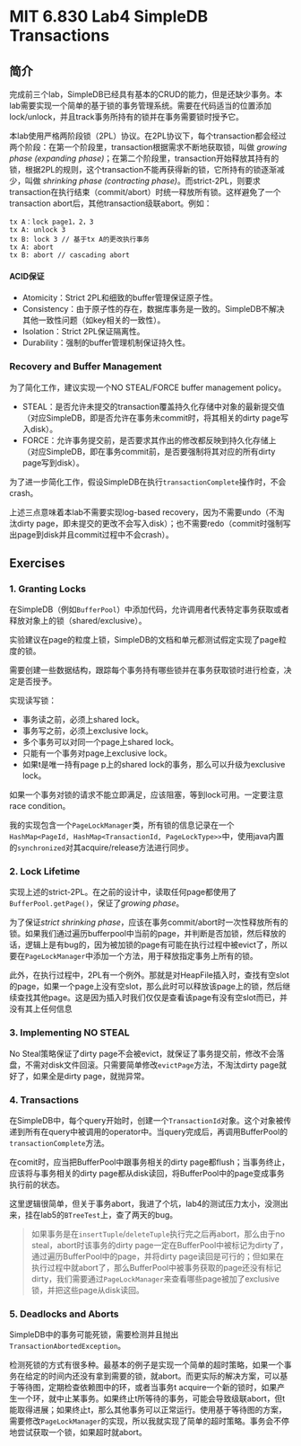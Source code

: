 # MIT 6.830 Lab4 SimpleDB Transactions


## 简介

完成前三个lab，SimpleDB已经具有基本的CRUD的能力，但是还缺少事务。本lab需要实现一个简单的基于锁的事务管理系统。需要在代码适当的位置添加lock/unlock，并且track事务所持有的锁并在事务需要锁时授予它。

本lab使用严格两阶段锁（2PL）协议。在2PL协议下，每个transaction都会经过两个阶段：在第一个阶段里，transaction根据需求不断地获取锁，叫做 *growing phase (expanding phase)*；在第二个阶段里，transaction开始释放其持有的锁，根据2PL的规则，这个transaction不能再获得新的锁，它所持有的锁逐渐减少，叫做 *shrinking phase (contracting phase)*。而strict-2PL，则要求transaction在执行结束（commit/abort）时统一释放所有锁。这样避免了一个transaction abort后，其他transaction级联abort。例如：

```shell
tx A：lock page1，2，3 
tx A: unlock 3 
tx B: lock 3 // 基于tx A的更改执行事务
tx A: abort
tx B: abort // cascading abort
```

#### ACID保证

- Atomicity：Strict 2PL和细致的buffer管理保证原子性。
- Consistency：由于原子性的存在，数据库事务是一致的。SimpleDB不解决其他一致性问题（如key相关的一致性）。
- Isolation：Strict 2PL保证隔离性。
- Durability：强制的buffer管理机制保证持久性。

### Recovery and Buffer Management

为了简化工作，建议实现一个NO STEAL/FORCE buffer management policy。

- STEAL：是否允许未提交的transaction覆盖持久化存储中对象的最新提交值（对应SimpleDB，即是否允许在事务未commit时，将其相关的dirty page写入disk）。
- FORCE：允许事务提交前，是否要求其作出的修改都反映到持久化存储上（对应SimpleDB，即在事务commit前，是否要强制将其对应的所有dirty page写到disk）。

为了进一步简化工作，假设SimpleDB在执行`transactionComplete`操作时，不会crash。

上述三点意味着本lab不需要实现log-based recovery，因为不需要undo（不淘汰dirty page，即未提交的更改不会写入disk）；也不需要redo（commit时强制写出page到disk并且commit过程中不会crash）。

## Exercises

### 1. Granting Locks

在SimpleDB（例如`BufferPool`）中添加代码，允许调用者代表特定事务获取或者释放对象上的锁（shared/exclusive）。

实验建议在page的粒度上锁，SimpleDB的文档和单元都测试假定实现了page粒度的锁。

需要创建一些数据结构，跟踪每个事务持有哪些锁并在事务获取锁时进行检查，决定是否授予。

实现读写锁：

- 事务读之前，必须上shared lock。
- 事务写之前，必须上exclusive lock。
- 多个事务可以对同一个page上shared lock。
- 只能有一个事务对page上exclusive lock。
- 如果t是唯一持有page p上的shared lock的事务，那么可以升级为exclusive lock。

如果一个事务对锁的请求不能立即满足，应该阻塞，等到lock可用。一定要注意race condition。

我的实现包含一个`PageLockManager`类，所有锁的信息记录在一个`HashMap<PageId, HashMap<TransactionId, PageLockType>>`中，使用java内置的`synchronized`对其acquire/release方法进行同步。

### 2. Lock Lifetime

实现上述的strict-2PL。在之前的设计中，读取任何page都使用了`BufferPool.getPage()`，保证了*growing phase*。

为了保证*strict shrinking phase*，应该在事务commit/abort时一次性释放所有的锁。如果我们通过遍历bufferpool中当前的page，并判断是否加锁，然后释放的话，逻辑上是有bug的，因为被加锁的page有可能在执行过程中被evict了，所以要在`PageLockManager`中添加一个方法，用于释放指定事务上所有的锁。

此外，在执行过程中，2PL有一个例外。那就是对HeapFile插入时，查找有空slot的page，如果一个page上没有空slot，那么此时可以释放该page上的锁，然后继续查找其他page。这是因为插入时我们仅仅是查看该page有没有空slot而已，并没有其上任何信息

### 3. Implementing NO STEAL

No Steal策略保证了dirty page不会被evict，就保证了事务提交前，修改不会落盘，不需对disk文件回滚。只需要简单修改`evictPage`方法，不淘汰dirty page就好了，如果全是dirty page，就抛异常。

### 4. Transactions

在SimpleDB中，每个query开始时，创建一个`TransactionId`对象。这个对象被传递到所有在query中被调用的operator中。当query完成后，再调用BufferPool的`transactionComplete`方法。

在comit时，应当把BufferPool中跟事务相关的dirty page都flush；当事务终止，应该将与事务相关的dirty page都从disk读回，将BufferPool中的page变成事务执行前的状态。

这里逻辑很简单，但关于事务abort，我进了个坑，lab4的测试压力太小，没测出来，挂在lab5的`BTreeTest`上，查了两天的bug。

> 如果事务是在`insertTuple`/`deleteTuple`执行完之后再abort，那么由于no steal，abort时该事务的dirty page一定在BufferPool中被标记为dirty了，通过遍历BufferPool中的page，并将dirty page读回是可行的；但如果在执行过程中就abort了，那么BufferPool中被事务获取的page还没有标记dirty，我们需要通过`PageLockManager`来查看哪些page被加了exclusive锁，并把这些page从disk读回。

### 5. Deadlocks and Aborts

SimpleDB中的事务可能死锁，需要检测并且抛出`TransactionAbortedException`。

检测死锁的方式有很多种。最基本的例子是实现一个简单的超时策略，如果一个事务在给定的时间内还没有拿到需要的锁，就abort。而更实际的解决方案，可以基于等待图，定期检查依赖图中的环，或者当事务t acquire一个新的锁时，如果产生一个环，就中止某事务。如果终止t所等待的事务，可能会导致级联abort，但t能取得进展；如果终止t，那么其他事务可以正常运行。使用基于等待图的方案，需要修改`PageLockManager`的实现，所以我就实现了简单的超时策略。事务会不停地尝试获取一个锁，如果超时就abort。




